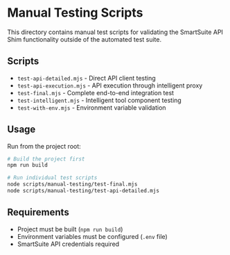 # Manual Testing Scripts

This directory contains manual test scripts for validating the SmartSuite API Shim functionality outside of the automated test suite.

## Scripts

- `test-api-detailed.mjs` - Direct API client testing
- `test-api-execution.mjs` - API execution through intelligent proxy
- `test-final.mjs` - Complete end-to-end integration test
- `test-intelligent.mjs` - Intelligent tool component testing
- `test-with-env.mjs` - Environment variable validation

## Usage

Run from the project root:

```bash
# Build the project first
npm run build

# Run individual test scripts
node scripts/manual-testing/test-final.mjs
node scripts/manual-testing/test-api-detailed.mjs
```

## Requirements

- Project must be built (`npm run build`)
- Environment variables must be configured (`.env` file)
- SmartSuite API credentials required
